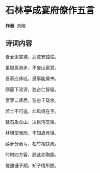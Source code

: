 # 石林亭成宴府僚作五言

**作者**: 刘敞

## 诗词内容

吾爱谢宣城，适意安独往。

虽聮鳯池步，不废山泉赏。

吾慕应休琏，感事能属书。

颇婴下流谤，独占仁智居。

寥寥二贤后，忽忽千载余。

若士不可追，此风或在予。

延石象众山，决泉泻交渠。

林壤使我欣，不知歳月徂。

薜萝分蔽亏，松竹相扶疏。

时时四方客，顾此亦踟蹰。

傥遇锺子期，知子情所摅。


